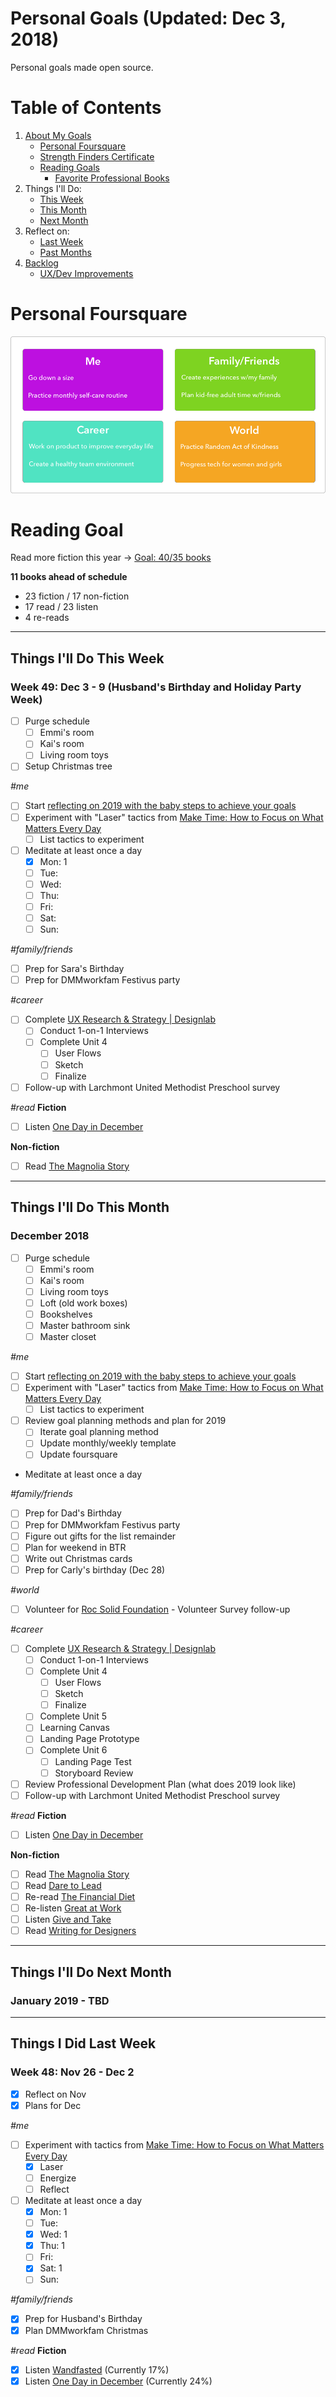 Personal Goals (Updated: Dec 3, 2018)
==============

Personal goals made open source. 

# Table of Contents
1. [About My Goals](https://github.com/candicodeit/personal-goals/blob/master/about.md)
   * [Personal Foursquare](https://github.com/candicodeit/personal-goals/tree/master#personal-foursquare)
   * [Strength Finders Certificate](https://github.com/candicodeit/personal-goals/blob/master/strength-finders_2.0/StrengthFinders%20-%20Certificate.pdf)
   * [Reading Goals](https://github.com/candicodeit/personal-goals/tree/master#reading-goal)
      * [Favorite Professional Books](https://github.com/candicodeit/personal-goals/blob/master/books.md)
2. Things I'll Do:
   * [This Week](https://github.com/candicodeit/personal-goals/tree/master#things-ill-do-this-week)
   * [This Month](https://github.com/candicodeit/personal-goals/tree/master#things-ill-do-this-month)
   * [Next Month](https://github.com/candicodeit/personal-goals/tree/master#things-ill-do-next-month)
3. Reflect on:   
   * [Last Week](https://github.com/candicodeit/personal-goals/tree/master#things-i-did-last-week)
   * [Past Months](https://github.com/candicodeit/personal-goals/tree/master/2018)
4. [Backlog](https://github.com/candicodeit/personal-goals/blob/master/backlog.md)
   * [UX/Dev Improvements](https://github.com/candicodeit/personal-goals/blob/master/ux-dev.md)


# Personal Foursquare
![Foursquare](https://github.com/candicodeit/personal-goals/blob/master/imgs/2018-foursquare.png?raw=true "2018 Personal Foursquare")

# Reading Goal
Read more fiction this year -> [Goal: 40/35 books](https://www.goodreads.com/user_challenges/10348403) 

**11 books ahead of schedule**
  - 23 fiction / 17 non-fiction
  - 17 read /  23 listen
  - 4 re-reads
---

## Things I'll Do This Week 
### Week 49: Dec 3 - 9 (Husband's Birthday and Holiday Party Week)

- [ ] Purge schedule 
  - [ ] Emmi's room
  - [ ] Kai's room 
  - [ ] Living room toys
- [ ] Setup Christmas tree

_#me_
- [ ] Start [reflecting on 2019 with the baby steps to achieve your goals](https://s3.amazonaws.com/inkandvolt/downloads/2018-planning/IV_HolidaySheet_week4.pdf)
- [ ] Experiment with "Laser" tactics from [Make Time: How to Focus on What Matters Every Day](https://www.goodreads.com/book/show/37880811-make-time)
  - [ ] List tactics to experiment 
- [ ] Meditate at least once a day
  - [x] Mon: 1
  - [ ] Tue:  
  - [ ] Wed: 
  - [ ] Thu: 
  - [ ] Fri:
  - [ ] Sat: 
  - [ ] Sun:

_#family/friends_
- [ ] Prep for Sara's Birthday
- [ ] Prep for DMMworkfam Festivus party

_#career_
- [ ] Complete [UX Research & Strategy | Designlab](https://trydesignlab.com/ux-design-course/)
  - [ ] Conduct 1-on-1 Interviews
  - [ ] Complete Unit 4
    - [ ] User Flows
     - [ ] Sketch
     - [ ] Finalize
- [ ] Follow-up with Larchmont United Methodist Preschool survey
     
_#read_
**Fiction** 
- [ ] Listen [One Day in December](https://www.goodreads.com/book/show/38255337-one-day-in-december)

**Non-fiction**
- [ ] Read [The Magnolia Story](https://www.goodreads.com/book/show/29483100-the-magnolia-story)
  
---

## Things I'll Do This Month 
### December 2018

- [ ] Purge schedule
  - [ ] Emmi's room
  - [ ] Kai's room 
  - [ ] Living room toys
  - [ ] Loft (old work boxes)
  - [ ] Bookshelves
  - [ ] Master bathroom sink
  - [ ] Master closet

_#me_
- [ ] Start [reflecting on 2019 with the baby steps to achieve your goals](https://s3.amazonaws.com/inkandvolt/downloads/2018-planning/IV_HolidaySheet_week4.pdf)
- [ ] Experiment with "Laser" tactics from [Make Time: How to Focus on What Matters Every Day](https://www.goodreads.com/book/show/37880811-make-time)
  - [ ] List tactics to experiment 
- [ ] Review goal planning methods and plan for 2019
  - [ ] Iterate goal planning method
  - [ ] Update monthly/weekly template
  - [ ] Update foursquare
- Meditate at least once a day

_#family/friends_
- [ ] Prep for Dad's Birthday
- [ ] Prep for DMMworkfam Festivus party
- [ ] Figure out gifts for the list remainder
- [ ] Plan for weekend in BTR
- [ ] Write out Christmas cards
- [ ] Prep for Carly's birthday (Dec 28)

_#world_
- [ ] Volunteer for [Roc Solid Foundation](http://rocsolidfoundation.org/) - Volunteer Survey follow-up

_#career_
- [ ] Complete [UX Research & Strategy | Designlab](https://trydesignlab.com/ux-design-course/)
  - [ ] Conduct 1-on-1 Interviews
  - [ ] Complete Unit 4
    - [ ] User Flows
     - [ ] Sketch
     - [ ] Finalize
  - [ ] Complete Unit 5
   - [ ] Learning Canvas
   - [ ] Landing Page Prototype
  - [ ] Complete Unit 6
    - [ ] Landing Page Test
    - [ ] Storyboard Review
- [ ] Review Professional Development Plan (what does 2019 look like)
- [ ] Follow-up with Larchmont United Methodist Preschool survey
  
_#read_
**Fiction** 
- [ ] Listen [One Day in December](https://www.goodreads.com/book/show/38255337-one-day-in-december)

**Non-fiction**
- [ ] Read [The Magnolia Story](https://www.goodreads.com/book/show/29483100-the-magnolia-story)
- [ ] Read [Dare to Lead](https://www.goodreads.com/book/show/40109367-dare-to-lead)
- [ ] Re-read [The Financial Diet](https://www.goodreads.com/book/show/32927009-the-financial-diet) 
- [ ] Re-listen [Great at Work](https://www.goodreads.com/book/show/35297611-great-at-work)
- [ ] Listen [Give and Take](https://www.goodreads.com/book/show/16158498-give-and-take)
- [ ] Read [Writing for Designers](https://www.goodreads.com/book/show/42139749-writing-for-designers)

--- 

## Things I'll Do Next Month
### January 2019 - TBD


--- 
## Things I Did Last Week 
### Week 48: Nov 26 - Dec 2

- [x] Reflect on Nov
- [x] Plans for Dec

_#me_
- [ ] Experiment with tactics from [Make Time: How to Focus on What Matters Every Day](https://www.goodreads.com/book/show/37880811-make-time)
  - [x] Laser
  - [ ] Energize
  - [ ] Reflect
- [ ] Meditate at least once a day
  - [x] Mon: 1
  - [ ] Tue:  
  - [x] Wed: 1
  - [x] Thu: 1
  - [ ] Fri:
  - [x] Sat: 1
  - [ ] Sun:
  
_#family/friends_
- [x] Prep for Husband's Birthday  
- [x] Plan DMMworkfam Christmas

_#read_
**Fiction**
- [x] Listen [Wandfasted](https://www.goodreads.com/book/show/33225153-wandfasted) (Currently 17%)
- [x] Listen [One Day in December](https://www.goodreads.com/book/show/38255337-one-day-in-december) (Currently 24%)
